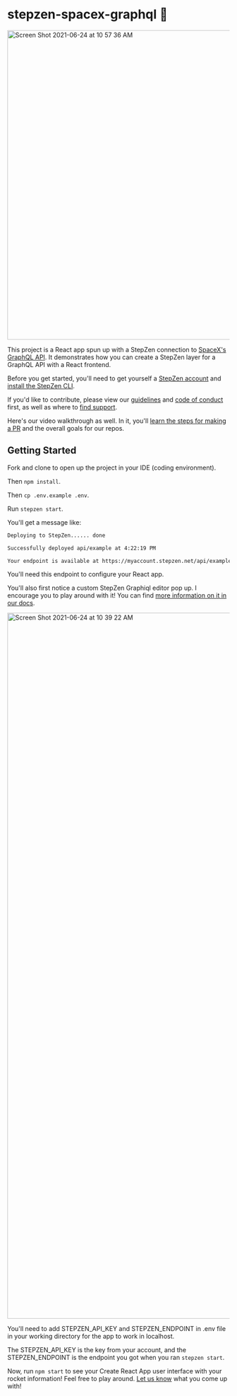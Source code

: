 # stepzen-spacex-graphql :rocket:

<img width="700" alt="Screen Shot 2021-06-24 at 10 57 36 AM" src="https://user-images.githubusercontent.com/54046179/123310554-0d3d9c80-d4db-11eb-98c2-a54e7d75e523.png">

This project is a React app spun up with a StepZen connection to [SpaceX's GraphQL API](https://github.com/SpaceXLand/api). It demonstrates how you can create a StepZen layer for a GraphQL API with a React frontend.

Before you get started, you'll need to get yourself a [StepZen account](https://stepzen.com/request-invite) and [install the StepZen CLI](https://stepzen.com/docs/quick-start).

If you'd like to contribute, please view our [guidelines](https://github.com/stepzen-samples/stepzen-spacex-graphql/blob/main/CONTRIBUTING_FOR_HACKTOBERFEST.md) and [code of conduct](https://github.com/stepzen-samples/stepzen-spacex-graphql/blob/main/CODE_OF_CONDUCT.md) first, as well as where to [find support](https://github.com/stepzen-samples/stepzen-spacex-graphql/blob/main/SUPPORT.md).

Here's our video walkthrough as well. In it, you'll [learn the steps for making a PR](https://www.youtube.com/watch?v=4B6xVyEc_CY&t=1285s) and the overall goals for our repos.

## Getting Started

Fork and clone to open up the project in your IDE (coding environment).

Then `npm install`.

Then `cp .env.example .env`.

Run `stepzen start`.

You'll get a message like:

```bash
Deploying to StepZen...... done

Successfully deployed api/example at 4:22:19 PM

Your endpoint is available at https://myaccount.stepzen.net/api/example/__graphql
```

You'll need this endpoint to configure your React app.

You'll also first notice a custom StepZen Graphiql editor pop up. I encourage you to play around with it! You can find [more information on it in our docs]().

<img width="1597" alt="Screen Shot 2021-06-24 at 10 39 22 AM" src="https://user-images.githubusercontent.com/54046179/123308449-88518380-d4d8-11eb-983c-ac71326a4e0f.png">

You'll need to add STEPZEN_API_KEY and STEPZEN_ENDPOINT in .env file in your working directory for the app to work in localhost.

The STEPZEN_API_KEY is the key from your account, and the STEPZEN_ENDPOINT is the endpoint you got when you ran `stepzen start`.

Now, run `npm start` to see your Create React App user interface with your rocket information! Feel free to play around. [Let us know](https://discord.com/invite/9k2VdPn2FR) what you come up with!
